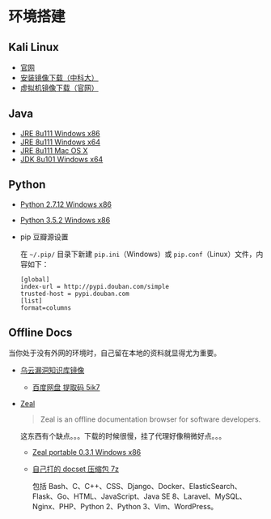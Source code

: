 # 环境搭建

## Kali Linux

* [官网](https://www.kali.org)
* [安装镜像下载（中科大）](http://mirrors.ustc.edu.cn/kali-images/)
* [虚拟机镜像下载（官网）](https://www.offensive-security.com/kali-linux-vmware-virtualbox-image-download/)

## Java

* [JRE 8u111 Windows x86](http://down.40huo.cn/environment/java/jre-8u111-windows-i586.exe)
* [JRE 8u111 Windows x64](http://down.40huo.cn/environment/java/jre-8u111-windows-x64.exe)
* [JRE 8u111 Mac OS X](http://www.oracle.com/technetwork/java/javase/downloads/jre8-downloads-2133155.html)
* [JDK 8u101 Windows x64](http://down.40huo.cn/environment/java/jdk-8u101-windows-x64.exe)

## Python

* [Python 2.7.12 Windows x86](http://down.40huo.cn/environment/python/python-2.7.12.msi)

* [Python 3.5.2 Windows x86](http://down.40huo.cn/environment/python/python-3.5.2.exe)

* pip 豆瓣源设置

  在 `~/.pip/` 目录下新建 `pip.ini`（Windows）或 `pip.conf`（Linux）文件，内容如下：

  ```
  [global]
  index-url = http://pypi.douban.com/simple
  trusted-host = pypi.douban.com
  [list]
  format=columns
  ```


## Offline Docs

当你处于没有外网的环境时，自己留在本地的资料就显得尤为重要。

* [乌云漏洞知识库镜像](https://github.com/hanc00l/wooyun_public)

  * [百度网盘  提取码 5ik7](http://pan.baidu.com/s/1kVtY2rX)

* [Zeal](https://zealdocs.org)

  > Zeal is an offline documentation browser for software developers.

  这东西有个缺点。。。下载的时候很慢，挂了代理好像稍微好点。。。

  * [Zeal portable 0.3.1 Windows x86](http://down.40huo.cn/environment/offline/zeal-portable-0.3.1-windows-x86.7z)

  * [自己打的 docset 压缩包 7z](http://down.40huo.cn/environment/offline/docsets.7z)

    包括 Bash、C、C++、CSS、Django、Docker、ElasticSearch、Flask、Go、HTML、JavaScript、Java SE 8、Laravel、MySQL、Nginx、PHP、Python 2、Python 3、Vim、WordPress。